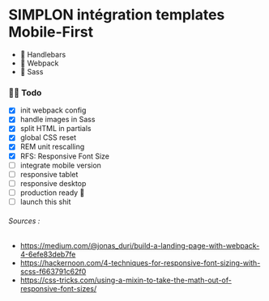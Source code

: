 # SIMPLON intégration templates Mobile-First

- 🙈 Handlebars
- 🙊 Webpack
- 🙉 Sass

### 👷‍♂️ Todo

- [x] init webpack config
- [x] handle images in Sass
- [x] split HTML in partials
- [x] global CSS reset
- [x] REM unit rescalling
- [x] RFS: Responsive Font Size
- [ ] integrate mobile version
- [ ] responsive tablet
- [ ] responsive desktop
- [ ] production ready 🚀
- [ ] launch this shit

###### Sources :

- https://medium.com/@jonas_duri/build-a-landing-page-with-webpack-4-6efe83deb7fe
- https://hackernoon.com/4-techniques-for-responsive-font-sizing-with-scss-f663791c62f0
- https://css-tricks.com/using-a-mixin-to-take-the-math-out-of-responsive-font-sizes/
